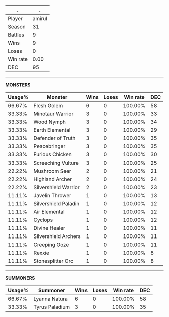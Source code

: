 .|.
|-|-
Player|amirul
Season|31
Battles|9
Wins|9
Loses|0
Win rate|0.00
DEC|95

---
**MONSTERS**

Usage%|Monster|Wins|Loses|Win rate|DEC|
-|-|-|-|-|-|
66.67%|Flesh Golem|6|0|100.00%|58|
33.33%|Minotaur Warrior|3|0|100.00%|33|
33.33%|Wood Nymph|3|0|100.00%|34|
33.33%|Earth Elemental|3|0|100.00%|29|
33.33%|Defender of Truth|3|0|100.00%|35|
33.33%|Peacebringer|3|0|100.00%|35|
33.33%|Furious Chicken|3|0|100.00%|30|
33.33%|Screeching Vulture|3|0|100.00%|25|
22.22%|Mushroom Seer|2|0|100.00%|21|
22.22%|Highland Archer|2|0|100.00%|24|
22.22%|Silvershield Warrior|2|0|100.00%|23|
11.11%|Javelin Thrower|1|0|100.00%|13|
11.11%|Silvershield Paladin|1|0|100.00%|12|
11.11%|Air Elemental|1|0|100.00%|12|
11.11%|Cyclops|1|0|100.00%|12|
11.11%|Divine Healer|1|0|100.00%|11|
11.11%|Silvershield Archers|1|0|100.00%|11|
11.11%|Creeping Ooze|1|0|100.00%|11|
11.11%|Rexxie|1|0|100.00%|8|
11.11%|Stonesplitter Orc|1|0|100.00%|8|

---
**SUMMONERS**

Usage%|Summoner|Wins|Loses|Win rate|DEC|
-|-|-|-|-|-|
66.67%|Lyanna Natura|6|0|100.00%|58|
33.33%|Tyrus Paladium|3|0|100.00%|35|
